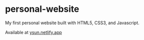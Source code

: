 # personal-website
My first personal website built with HTML5, CSS3, and Javascript.

Available at [ysun.netlify.app](https://ysun.netlify.app/)
